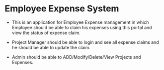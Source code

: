 # Employee Expense System

* This is an application for Employee Expense management in which Employee should be able to claim his expenses using
this portal and view the status of expense claim.

* Project Manager should be able to login and see all expense claims and he should be able to update the claim.

* Admin should be able to ADD/Modify/Delete/View Projects and Expenses.
